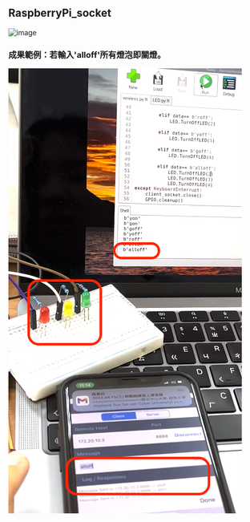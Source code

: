 ## RaspberryPi_socket

![image](https://user-images.githubusercontent.com/101647874/209623970-b6a2960d-3de0-4c93-a3cf-b862c2aee352.png)

### 成果範例：若輸入'alloff'所有燈泡即關燈。

![image](https://github.com/ColetteHsu/RaspberryPi_socket/blob/main/socket.png)
